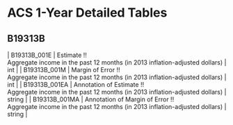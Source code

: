 # ACS 1-Year Detailed Tables

## B19313B

| B19313B_001E | Estimate !!<br>Aggregate income in the past 12 months (in 2013 inflation-adjusted dollars) | int |
| B19313B_001M | Margin of Error !!<br>Aggregate income in the past 12 months (in 2013 inflation-adjusted dollars) | int |
| B19313B_001EA | Annotation of Estimate !!<br>Aggregate income in the past 12 months (in 2013 inflation-adjusted dollars) | string |
| B19313B_001MA | Annotation of Margin of Error !!<br>Aggregate income in the past 12 months (in 2013 inflation-adjusted dollars) | string |

